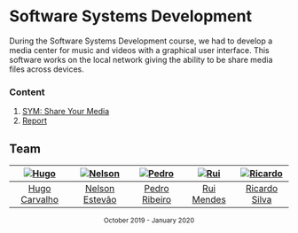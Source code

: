 [sym]: https://gitlab.com/mieiuminho/dss/sym
[report]: https://gitlab.com/mieiuminho/dss/sym.report

# Software Systems Development

During the Software Systems Development course, we had to develop a media
center for music and videos with a graphical user interface. This software
works on the local network giving the ability to be share media files across
devices.

### Content

1. [SYM: Share Your Media][sym]
2. [Report][report]

## Team

| [![Hugo][hugo-pic]][hugo] | [![Nelson][nelson-pic]][nelson] | [![Pedro][pedro-pic]][pedro] | [![Rui][rui-pic]][rui] | [![Ricardo][ricardo-pic]][ricardo] |
| :-----------------------: | :-----------------------------: | :--------------------------: | :--------------------: | :--------------------------------: |
|   [Hugo Carvalho][hugo]   |    [Nelson Estevão][nelson]     |    [Pedro Ribeiro][pedro]    |   [Rui Mendes][rui]    |      [Ricardo Silva][ricardo]      |

[hugo]: https://github.com/HugoCarvalho99
[hugo-pic]: https://github.com/HugoCarvalho99.png?size=120
[nelson]: https://github.com/nelsonmestevao
[nelson-pic]: https://github.com/nelsonmestevao.png?size=120
[pedro]: https://github.com/pedroagribeiro
[pedro-pic]: https://github.com/pedroagribeiro.png?size=120
[rui]: https://github.com/ruimendes29
[rui-pic]: https://github.com/ruimendes29.png?size=120
[ricardo]: https://github.com/ricardoslv
[ricardo-pic]: https://github.com/ricardoslv.png?size=120

<div align="center">
  <sub>October 2019 - January 2020</sub>
</div>
